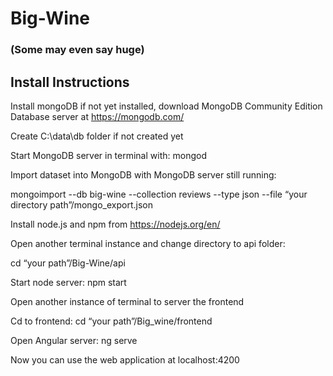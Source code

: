 # Big-Wine
### (Some may even say huge)
## Install Instructions
Install mongoDB if not yet installed, download MongoDB Community Edition Database server at https://mongodb.com/  

Create C:\data\db folder if not created yet 

Start MongoDB server in terminal with: mongod 

Import dataset into MongoDB with MongoDB server still running: 

mongoimport --db big-wine --collection reviews --type json --file “your directory path”/mongo_export.json 

Install node.js and npm from https://nodejs.org/en/  

Open another terminal instance and change directory to api folder: 

cd “your path”/Big-Wine/api 

Start node server: npm start 

Open another instance of terminal to server the frontend 

Cd to frontend: cd “your path”/Big_wine/frontend 

Open Angular server: ng serve 

Now you can use the web application at localhost:4200 
